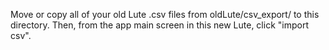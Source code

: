 Move or copy all of your old Lute .csv files from oldLute/csv_export/ to this directory.  Then, from the app main screen in this new Lute, click "import csv".